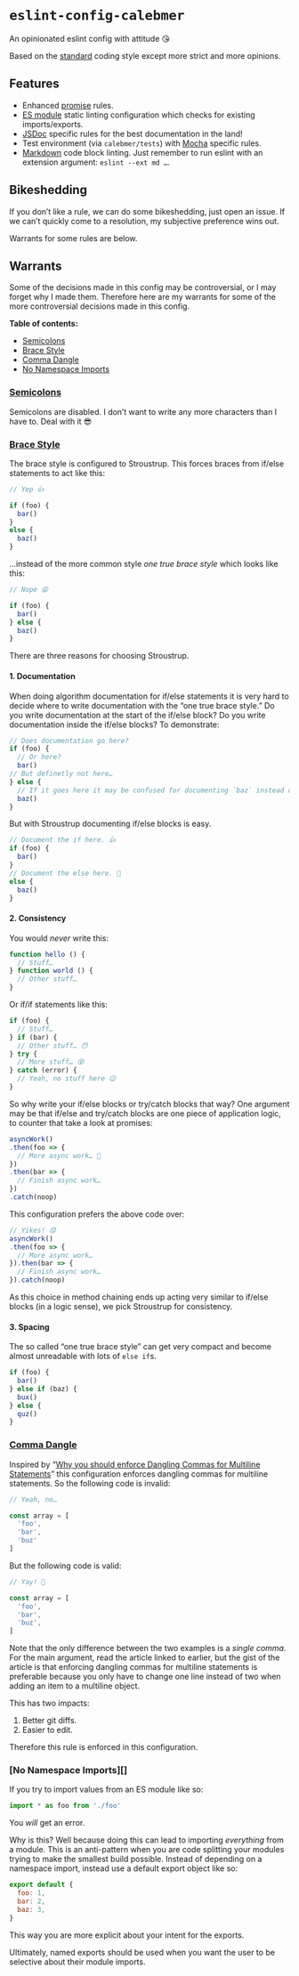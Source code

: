 # `eslint-config-calebmer`
An opinionated eslint config with attitude 😘

Based on the [standard][] coding style except more strict and more opinions.

[standard]: http://npmjs.org/standard

## Features
- Enhanced [promise][] rules.
- [ES module][] static linting configuration which checks for existing imports/exports.
- [JSDoc][] specific rules for the best documentation in the land!
- Test environment (via `calebmer/tests`) with [Mocha][] specific rules.
- [Markdown][] code block linting. Just remember to run eslint with an extension argument: `eslint --ext md …`.

[promise]: http://npmjs.org/eslint-plugin-promise
[es module]: https://www.npmjs.com/package/eslint-plugin-import
[jsdoc]: https://www.npmjs.com/package/eslint-plugin-jsdoc
[mocha]: https://www.npmjs.com/package/eslint-plugin-mocha
[markdown]: https://www.npmjs.com/package/eslint-plugin-markdown

## Bikeshedding
If you don’t like a rule, we can do some bikeshedding, just open an issue. If we can’t quickly come to a resolution, my subjective preference wins out.

Warrants for some rules are below.

## Warrants
Some of the decisions made in this config may be controversial, or I may forget why I made them. Therefore here are my warrants for some of the more controversial decisions made in this config.

**Table of contents:**

- [Semicolons](#semicolons)
- [Brace Style](#brace-style)
- [Comma Dangle](#comma-dangle)
- [No Namespace Imports](#no-namespace-imports)

### [Semicolons][]
Semicolons are disabled. I don’t want to write any more characters than I have to. Deal with it 😎

[Semicolons]: http://eslint.org/docs/rules/semi

### [Brace Style][]
The brace style is configured to Stroustrup. This forces braces from if/else statements to act like this:

```js
// Yep 👍

if (foo) {
  bar()
}
else {
  baz()
}
```

…instead of the more common style *one true brace style* which looks like this:

```js
// Nope 😫

if (foo) {
  bar()
} else {
  baz()
}
```

There are three reasons for choosing Stroustrup.

#### 1. Documentation
When doing algorithm documentation for if/else statements it is very hard to decide where to write documentation with the “one true brace style.” Do you write documentation at the start of the if/else block? Do you write documentation inside the if/else blocks? To demonstrate:

```js
// Does documentation go here?
if (foo) {
  // Or here?
  bar()
// But definetly not here…
} else {
  // If it goes here it may be confused for documenting `baz` instead of the block as a whole.
  baz()
}
```

But with Stroustrup documenting if/else blocks is easy.

```js
// Document the if here. 👍
if (foo) {
  bar()
}
// Document the else here. 🎉
else {
  baz()
}
```

#### 2. Consistency
You would *never* write this:

```js
function hello () {
  // Stuff…
} function world () {
  // Other stuff…
}
```

Or if/if statements like this:

```js
if (foo) {
  // Stuff…
} if (bar) {
  // Other stuff… 😯
} try {
  // More stuff… 😵
} catch (error) {
  // Yeah, no stuff here 😉
}
```

So why write your if/else blocks or try/catch blocks that way? One argument may be that if/else and try/catch blocks are one piece of application logic, to counter that take a look at promises:

```js
asyncWork()
.then(foo => {
  // More async work… 🤔
})
.then(bar => {
  // Finish async work…
})
.catch(noop)
```

This configuration prefers the above code over:

```js
// Yikes! 😟
asyncWork()
.then(foo => {
  // More async work…
}).then(bar => {
  // Finish async work…
}).catch(noop)
```

As this choice in method chaining ends up acting very similar to if/else blocks (in a logic sense), we pick Stroustrup for consistency.

#### 3. Spacing
The so called “one true brace style” can get very compact and become almost unreadable with lots of `else if`s.

```js
if (foo) {
  bar()
} else if (baz) {
  bux()
} else {
  quz()
}
```

[brace style]: http://eslint.org/docs/rules/brace-style

### [Comma Dangle][]
Inspired by “[Why you should enforce Dangling Commas for Multiline Statements][]” this configuration enforces dangling commas for multiline statements. So the following code is invalid:

```js
// Yeah, no…

const array = [
  'foo',
  'bar',
  'buz'
]
```

But the following code is valid:

```js
// Yay! 🎉

const array = [
  'foo',
  'bar',
  'buz',
]
```

Note that the only difference between the two examples is a *single comma*. For the main argument, read the article linked to earlier, but the gist of the article is that enforcing dangling commas for multiline statements is preferable because you only have to change one line instead of two when adding an item to a multiline object.

This has two impacts:

1. Better git diffs.
2. Easier to edit.

Therefore this rule is enforced in this configuration.

[Comma Dangle]: http://eslint.org/docs/rules/comma-dangle
[Why you should enforce Dangling Commas for Multiline Statements]: https://medium.com/@nikgraf/why-you-should-enforce-dangling-commas-for-multiline-statements-d034c98e36f8

### [No Namespace Imports][]
If you try to import values from an ES module like so:

```js
import * as foo from './foo'
```

You *will* get an error.

Why is this? Well because doing this can lead to importing *everything* from a module. This is an anti-pattern when you are code splitting your modules trying to make the smallest build possible. Instead of depending on a namespace import, instead use a default export object like so:

```js
export default {
  foo: 1,
  bar: 2,
  baz: 3,
}
```

This way you are more explicit about your intent for the exports.

Ultimately, named exports should be used when you want the user to be selective about their module imports.
